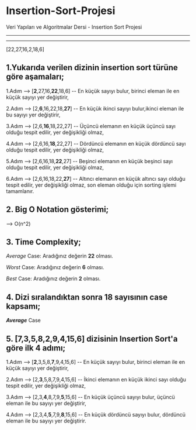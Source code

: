 # Insertion-Sort-Projesi

Veri Yapıları ve Algoritmalar Dersi - Insertion Sort Projesi

---

---

[22,27,16,2,18,6]

## 1.Yukarıda verilen dizinin insertion sort türüne göre aşamaları;

1.Adım --> [**2**,27,16,**22**,18,6] -- En küçük sayıyı bulur, birinci eleman ile en küçük sayıyı yer değiştirir,

2.Adım --> [2,**6**,16,22,18,**27**] -- En küçük ikinci sayıyı bulur,ikinci eleman ile bu sayıyı yer değiştirir,

3.Adım --> [2,6,**16**,18,22,27] -- Üçüncü elemanın en küçük üçüncü sayı olduğu tespit edilir, yer değişikliği olmaz,

4.Adım --> [2,6,16,**18**,22,27] -- Dördüncü elemanın en küçük dördüncü sayı olduğu tespit edilir, yer değişikliği olmaz,

5.Adım --> [2,6,16,18,**22**,27] -- Beşinci elemanın en küçük beşinci sayı olduğu tespit edilir, yer değişikliği olmaz,

6.Adım --> [2,6,16,18,22,**27**] -- Altıncı elemanın en küçük altıncı sayı olduğu tespit edilir, yer değişikliği olmaz, son eleman olduğu için sorting işlemi tamamlanır.

## 2. Big O Notation gösterimi;

--> O(n^2)

## 3. Time Complexity;

_Average_ Case: Aradığınız değerin **22** olması.

_Worst_ Case: Aradığınız değerin **6** olması.

_Best_ Case: Aradığınız değerin **2** olması.

## 4. Dizi sıralandıktan sonra 18 sayısının case kapsamı;

**_Average_** Case

## 5. [7,3,5,8,2,9,4,15,6] dizisinin Insertion Sort'a göre ilk 4 adımı;

1.Adım --> [**2**,3,5,8,**7**,9,4,15,6] -- En küçük sayıyı bulur, birinci eleman ile en küçük sayıyı yer değiştirir,

2.Adım --> [2,**3**,5,8,7,9,4,15,6] -- İkinci elemanın en küçük ikinci sayı olduğu tespit edilir, yer değişikliği olmaz,

3.Adım --> [2,3,**4**,8,7,9,**5**,15,6] -- En küçük üçüncü sayıyı bulur, üçüncü eleman ile bu sayıyı yer değiştirir,

4.Adım --> [2,3,4,**5**,7,9,**8**,15,6] -- En küçük dördüncü sayıyı bulur, dördüncü eleman ile bu sayıyı yer değiştirir.
